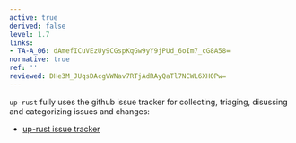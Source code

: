 ```yaml
---
active: true
derived: false
level: 1.7
links:
- TA-A_06: dAmefICuVEzUy9CGspKqGw9yY9jPUd_6oIm7_cG8A58=
normative: true
ref: ''
reviewed: DHe3M_JUqsDAcgVWNav7RTjAdRAyQaTl7NCWL6XH0Pw=
---
```


`up-rust` fully uses the github issue tracker for collecting, triaging, disussing and categorizing issues and changes:

- [up-rust issue tracker](https://github.com/eclipse-uprotocol/up-rust/issues?q=is%3Aissue)
